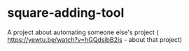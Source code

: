# square-adding-tool
A project about automating someone else's project ( https://yewtu.be/watch?v=hGQdsibB2is - about that project)
